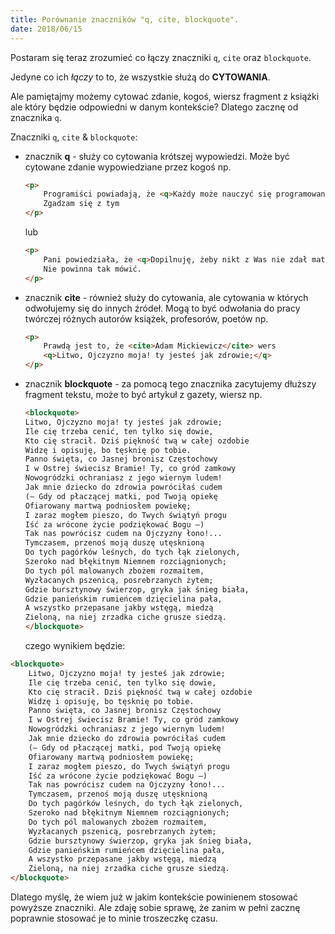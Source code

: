 ```yaml
---
title: Porównanie znaczników "q, cite, blockquote".
date: 2018/06/15
---
```


Postaram się teraz zrozumieć co łączy znaczniki `q`, `cite` oraz `blockquote`.

Jedyne co ich _łączy_ to to, że wszystkie służą do **CYTOWANIA**.

Ale pamiętajmy możemy cytować zdanie, kogoś, wiersz fragment z książki ale który
będzie odpowiedni w danym kontekście? Dlatego zacznę od znacznika `q`.

Znaczniki `q`, `cite` & `blockquote`:

* znacznik **q** - służy co cytowania krótszej wypowiedzi. Może być cytowane
    zdanie wypowiedziane przez kogoś np.

    ```html
    <p>
        Programiści powiadają, że <q>Każdy może nauczyć się programowania</q>.
        Zgadzam się z tym
    </p>
    ```

    lub

    ```html
    <p>
        Pani powiedziała, że <q>Dopilnuję, żeby nikt z Was nie zdał matury</q>.
        Nie powinna tak mówić.
    </p>

* znacznik **cite** - również służy do cytowania, ale cytowania w których
    odwołujemy się do innych źródeł. Mogą to być odwołania do pracy twórczej
    różnych autorów książek, profesorów, poetów np.

    ```html
    <p>
        Prawdą jest to, że <cite>Adam Mickiewicz</cite> wers
        <q>Litwo, Ojczyzno moja! ty jesteś jak zdrowie;</q>
    </p>
    ```

* znacznik **blockquote** - za pomocą tego znacznika zacytujemy dłuższy
    fragment tekstu, może to być artykuł z gazety, wiersz np.

    ```html
    <blockquote>
    Litwo, Ojczyzno moja! ty jesteś jak zdrowie;
    Ile cię trzeba cenić, ten tylko się dowie,
    Kto cię stracił. Dziś piękność twą w całej ozdobie
    Widzę i opisuję, bo tęsknię po tobie.
    Panno święta, co Jasnej bronisz Częstochowy
    I w Ostrej świecisz Bramie! Ty, co gród zamkowy
    Nowogródzki ochraniasz z jego wiernym ludem!
    Jak mnie dziecko do zdrowia powróciłaś cudem
    (— Gdy od płaczącej matki, pod Twoją opiekę
    Ofiarowany martwą podniosłem powiekę;
    I zaraz mogłem pieszo, do Twych świątyń progu
    Iść za wrócone życie podziękować Bogu —)
    Tak nas powrócisz cudem na Ojczyzny łono!...
    Tymczasem, przenoś moją duszę utęsknioną
    Do tych pagórków leśnych, do tych łąk zielonych,
    Szeroko nad błękitnym Niemnem rozciągnionych;
    Do tych pól malowanych zbożem rozmaitem,
    Wyzłacanych pszenicą, posrebrzanych żytem;
    Gdzie bursztynowy świerzop, gryka jak śnieg biała,
    Gdzie panieńskim rumieńcem dzięcielina pała,
    A wszystko przepasane jakby wstęgą, miedzą
    Zieloną, na niej zrzadka ciche grusze siedzą.
    </blockquote>
    ```

    czego wynikiem będzie:

```html
<blockquote>
    Litwo, Ojczyzno moja! ty jesteś jak zdrowie;
    Ile cię trzeba cenić, ten tylko się dowie,
    Kto cię stracił. Dziś piękność twą w całej ozdobie
    Widzę i opisuję, bo tęsknię po tobie.
    Panno święta, co Jasnej bronisz Częstochowy
    I w Ostrej świecisz Bramie! Ty, co gród zamkowy
    Nowogródzki ochraniasz z jego wiernym ludem!
    Jak mnie dziecko do zdrowia powróciłaś cudem
    (— Gdy od płaczącej matki, pod Twoją opiekę
    Ofiarowany martwą podniosłem powiekę;
    I zaraz mogłem pieszo, do Twych świątyń progu
    Iść za wrócone życie podziękować Bogu —)
    Tak nas powrócisz cudem na Ojczyzny łono!...
    Tymczasem, przenoś moją duszę utęsknioną
    Do tych pagórków leśnych, do tych łąk zielonych,
    Szeroko nad błękitnym Niemnem rozciągnionych;
    Do tych pól malowanych zbożem rozmaitem,
    Wyzłacanych pszenicą, posrebrzanych żytem;
    Gdzie bursztynowy świerzop, gryka jak śnieg biała,
    Gdzie panieńskim rumieńcem dzięcielina pała,
    A wszystko przepasane jakby wstęgą, miedzą
    Zieloną, na niej zrzadka ciche grusze siedzą.
</blockquote>
```

Dlatego myślę, że wiem już w jakim kontekście powinienem stosować
powyższe znaczniki. Ale zdaję sobie sprawę, że zanim w pełni zacznę
poprawnie stosować je to minie troszeczkę czasu.